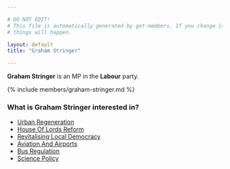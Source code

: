 ```yaml
---

# DO NOT EDIT!
# This file is automatically generated by get-members. If you change it, bad
# things will happen.

layout: default
title: "Graham Stringer"

---
```


**Graham Stringer** is an MP in the **Labour** party.

{% include members/graham-stringer.md %}

### What is Graham Stringer interested in?


* [Urban Regeneration](/interests/urban-regeneration.html)
* [House Of Lords Reform](/interests/house-of-lords-reform.html)
* [Revitalising Local Democracy](/interests/revitalising-local-democracy.html)
* [Aviation And Airports](/interests/aviation-and-airports.html)
* [Bus Regulation](/interests/bus-regulation.html)
* [Science Policy](/interests/science-policy.html)
